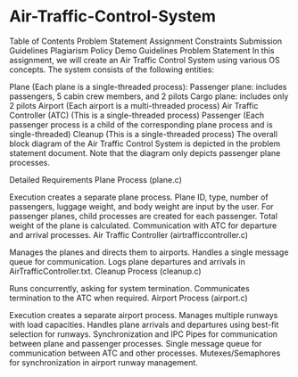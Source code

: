 # Air-Traffic-Control-System
Table of Contents
Problem Statement
Assignment Constraints
Submission Guidelines
Plagiarism Policy
Demo Guidelines
Problem Statement
In this assignment, we will create an Air Traffic Control System using various OS concepts. The system consists of the following entities:

Plane (Each plane is a single-threaded process):
Passenger plane: includes passengers, 5 cabin crew members, and 2 pilots
Cargo plane: includes only 2 pilots
Airport (Each airport is a multi-threaded process)
Air Traffic Controller (ATC) (This is a single-threaded process)
Passenger (Each passenger process is a child of the corresponding plane process and is single-threaded)
Cleanup (This is a single-threaded process)
The overall block diagram of the Air Traffic Control System is depicted in the problem statement document. Note that the diagram only depicts passenger plane processes.

Detailed Requirements
Plane Process (plane.c)

Execution creates a separate plane process.
Plane ID, type, number of passengers, luggage weight, and body weight are input by the user.
For passenger planes, child processes are created for each passenger.
Total weight of the plane is calculated.
Communication with ATC for departure and arrival processes.
Air Traffic Controller (airtrafficcontroller.c)

Manages the planes and directs them to airports.
Handles a single message queue for communication.
Logs plane departures and arrivals in AirTrafficController.txt.
Cleanup Process (cleanup.c)

Runs concurrently, asking for system termination.
Communicates termination to the ATC when required.
Airport Process (airport.c)

Execution creates a separate airport process.
Manages multiple runways with load capacities.
Handles plane arrivals and departures using best-fit selection for runways.
Synchronization and IPC
Pipes for communication between plane and passenger processes.
Single message queue for communication between ATC and other processes.
Mutexes/Semaphores for synchronization in airport runway management.
